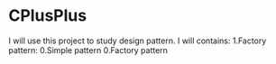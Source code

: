 # CPlusPlus
I will use this project to study design pattern.
I will contains: 
1.Factory pattern:
  0.Simple pattern
  0.Factory pattern
